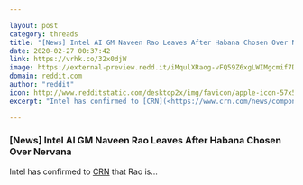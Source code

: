 ```yaml
---

layout: post
category: threads
title: "[News] Intel AI GM Naveen Rao Leaves After Habana Chosen Over Nervana"
date: 2020-02-27 00:37:42
link: https://vrhk.co/32x0djW
image: https://external-preview.redd.it/iMqulXRaog-vFQ59Z6xgLWIMgcmif7DoxcbRi8bIWXU.jpg?width=609&height=318.848167539&auto=webp&crop=609:318.848167539,smart&s=e53f8c570d2e4d2d5761175ad08bf0929913de42
domain: reddit.com
author: "reddit"
icon: http://www.redditstatic.com/desktop2x/img/favicon/apple-icon-57x57.png
excerpt: "Intel has confirmed to [CRN](<https://www.crn.com/news/components-peripherals/top-intel-ai-exec-naveen-rao-departs-after-nervana-pivot>) that Rao is..."

---
```


### [News] Intel AI GM Naveen Rao Leaves After Habana Chosen Over Nervana

Intel has confirmed to [CRN](<https://www.crn.com/news/components-peripherals/top-intel-ai-exec-naveen-rao-departs-after-nervana-pivot>) that Rao is...
